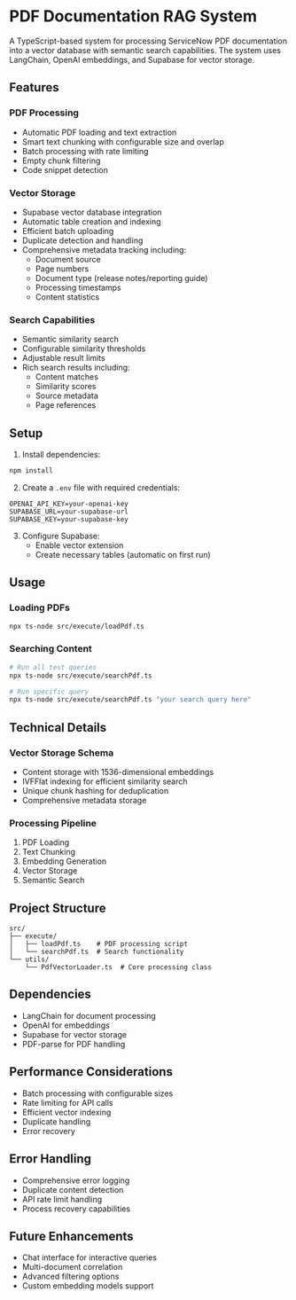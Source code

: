 # PDF Documentation RAG System

A TypeScript-based system for processing ServiceNow PDF documentation into a vector database with semantic search capabilities. The system uses LangChain, OpenAI embeddings, and Supabase for vector storage.

## Features

### PDF Processing
- Automatic PDF loading and text extraction
- Smart text chunking with configurable size and overlap
- Batch processing with rate limiting
- Empty chunk filtering
- Code snippet detection

### Vector Storage
- Supabase vector database integration
- Automatic table creation and indexing
- Efficient batch uploading
- Duplicate detection and handling
- Comprehensive metadata tracking including:
  - Document source
  - Page numbers
  - Document type (release notes/reporting guide)
  - Processing timestamps
  - Content statistics

### Search Capabilities
- Semantic similarity search
- Configurable similarity thresholds
- Adjustable result limits
- Rich search results including:
  - Content matches
  - Similarity scores
  - Source metadata
  - Page references

## Setup

1. Install dependencies:
```bash
npm install
```

2. Create a `.env` file with required credentials:
```env
OPENAI_API_KEY=your-openai-key
SUPABASE_URL=your-supabase-url
SUPABASE_KEY=your-supabase-key
```

3. Configure Supabase:
   - Enable vector extension
   - Create necessary tables (automatic on first run)

## Usage

### Loading PDFs
```bash
npx ts-node src/execute/loadPdf.ts
```

### Searching Content
```bash
# Run all test queries
npx ts-node src/execute/searchPdf.ts

# Run specific query
npx ts-node src/execute/searchPdf.ts "your search query here"
```

## Technical Details

### Vector Storage Schema
- Content storage with 1536-dimensional embeddings
- IVFFlat indexing for efficient similarity search
- Unique chunk hashing for deduplication
- Comprehensive metadata storage

### Processing Pipeline
1. PDF Loading
2. Text Chunking
3. Embedding Generation
4. Vector Storage
5. Semantic Search

## Project Structure
```
src/
├── execute/
│   ├── loadPdf.ts    # PDF processing script
│   └── searchPdf.ts  # Search functionality
└── utils/
    └── PdfVectorLoader.ts  # Core processing class
```

## Dependencies
- LangChain for document processing
- OpenAI for embeddings
- Supabase for vector storage
- PDF-parse for PDF handling

## Performance Considerations
- Batch processing with configurable sizes
- Rate limiting for API calls
- Efficient vector indexing
- Duplicate handling
- Error recovery

## Error Handling
- Comprehensive error logging
- Duplicate content detection
- API rate limit handling
- Process recovery capabilities

## Future Enhancements
- Chat interface for interactive queries
- Multi-document correlation
- Advanced filtering options
- Custom embedding models support
